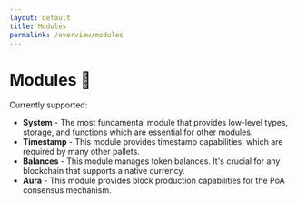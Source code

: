 ```yaml
---
layout: default
title: Modules
permalink: /overview/modules
---
```


# Modules 🧱

Currently supported:

* **System** - The most fundamental module that provides low-level types, storage, and functions which are essential for other modules.
* **Timestamp** - This module provides timestamp capabilities, which are required by many other pallets.
* **Balances** - This module manages token balances. It's crucial for any blockchain that supports a native currency.
* **Aura** - This module provides block production capabilities for the PoA consensus mechanism.
